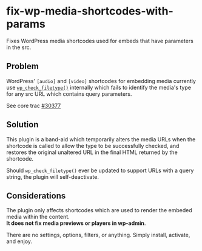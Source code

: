 # fix-wp-media-shortcodes-with-params

Fixes WordPress media shortcodes used for embeds that have parameters in the src.

## Problem

WordPress' `[audio]` and `[video]` shortcodes for embedding media currently use [`wp_check_filetype()`](https://developer.wordpress.org/reference/functions/wp_check_filetype/) internally which fails to identify the media's type for any src URL which contains query parameters.

See core trac [#30377](https://core.trac.wordpress.org/ticket/30377)

## Solution

This plugin is a band-aid which temporarily alters the media URLs when the shortcode is called to allow the type to be successfully checked, and restores the original unaltered URL in the final HTML returned by the shortcode.

Should `wp_check_filetype()` ever be updated to support URLs with a query string, the plugin will self-deactivate.

## Considerations

The plugin only affects shortcodes which are used to render the embeded media within the content.  
**It does not fix media previews or players in wp-admin**.

There are no settings, options, filters, or anything. Simply install, activate, and enjoy.
